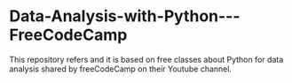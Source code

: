 # Data-Analysis-with-Python---FreeCodeCamp
This repository refers and it is based on free classes about Python for data analysis shared by freeCodeCamp on their Youtube channel.

